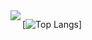 <img align="left" src="https://github-readme-stats.vercel.app/api?username=devmax92&show_icons=true&hide_border=true&theme=highcontrast" />

[![Top Langs](https://github-readme-stats.vercel.app/api/top-langs/?username=devmax92&theme=highcontrast)]
